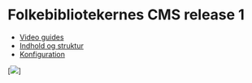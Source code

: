 # Folkebibliotekernes CMS release 1

*   [Video guides](./ddbcms-video-guides.md)
*   [Indhold og struktur](./ddbcms-struktur-og-indhold.md)
*   [Konfiguration](./ddb-cms-manual-konfiguration.md)

[![](https://user-images.githubusercontent.com/1641342/167098483-8eb0e3cb-3c5a-4eb1-8fe2-63a4679bc358.jpg)]
